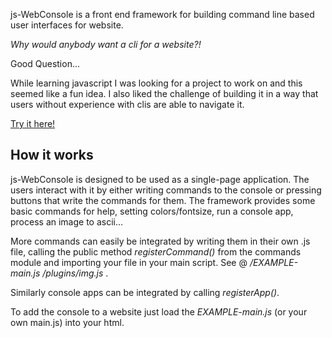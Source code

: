 js-WebConsole is a front end framework for building command line based user interfaces for website.

*Why would anybody want a cli for a website?!* 

Good Question... 

While learning javascript I was looking for a project to work on and this seemed like a fun idea. I also liked the challenge of building it in a way that users without experience with clis are able to navigate it.

[Try it here!](example/index.html)

## How it works

js-WebConsole is designed to be used as a single-page application. The users interact with it by either writing commands to the console or pressing buttons that write the commands for them. The framework provides some basic commands for help, setting colors/fontsize, run a console app, process an image to ascii...

More commands can easily be integrated by writing them in their own .js file, calling the public method *registerCommand()* from the commands module and importing your file in your main script. See @ */EXAMPLE-main.js* */plugins/img.js* .

Similarly console apps can be integrated by calling *registerApp()*.

To add the console to a website just load the *EXAMPLE-main.js* (or your own main.js) into your html.
